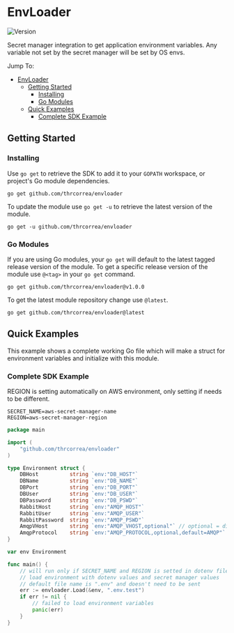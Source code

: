 # EnvLoader

![Version](https://img.shields.io/badge/version-1.0.0-blue.svg?cacheSeconds=2592000)

Secret manager integration to get application environment variables. Any variable not set by the secret manager will be set by OS envs.

Jump To:

- [EnvLoader](#envloader)
  - [Getting Started](#getting-started)
    - [Installing](#installing)
    - [Go Modules](#go-modules)
  - [Quick Examples](#quick-examples)
    - [Complete SDK Example](#complete-sdk-example)

## Getting Started

### Installing

Use `go get` to retrieve the SDK to add it to your `GOPATH` workspace, or
project's Go module dependencies.

    go get github.com/thrcorrea/envloader

To update the module use `go get -u` to retrieve the latest version of the module.

    go get -u github.com/thrcorrea/envloader

### Go Modules

If you are using Go modules, your `go get` will default to the latest tagged
release version of the module. To get a specific release version of the module use
`@<tag>` in your `go get` command.

    go get github.com/thrcorrea/envloader@v1.0.0

To get the latest module repository change use `@latest`.

    go get github.com/thrcorrea/envloader@latest

## Quick Examples

This example shows a complete working Go file which will make a struct for environment variables and initialize with this module.

### Complete SDK Example

REGION is setting automatically on AWS environment, only setting if needs to be different.

```plain
SECRET_NAME=aws-secret-manager-name
REGION=aws-secret-manager-region
```

```go
package main

import (
    "github.com/thrcorrea/envloader"
)

type Environment struct {
    DBHost          string `env:"DB_HOST"`
    DBName          string `env:"DB_NAME"`
    DBPort          string `env:"DB_PORT"`
    DBUser          string `env:"DB_USER"`
    DBPassword      string `env:"DB_PSWD"`
    RabbitHost      string `env:"AMQP_HOST"`
    RabbitUser      string `env:"AMQP_USER"`
    RabbitPassword  string `env:"AMQP_PSWD"`
    AmqpVHost       string `env:"AMQP_VHOST,optional"` // optional = disable empty validation
    AmqpProtocol    string `env:"AMQP_PROTOCOL,optional,default=AMQP"` //default, set a default value if key not setted on env and secret
}

var env Environment

func main() {
    // will run only if SECRET_NAME and REGION is setted in dotenv file
    // load environment with dotenv values and secret manager values
    // default file name is ".env" and doesn't need to be sent
    err := envloader.Load(&env, ".env.test")
    if err != nil {
        // failed to load environment variables
        panic(err)
    }
}
```
